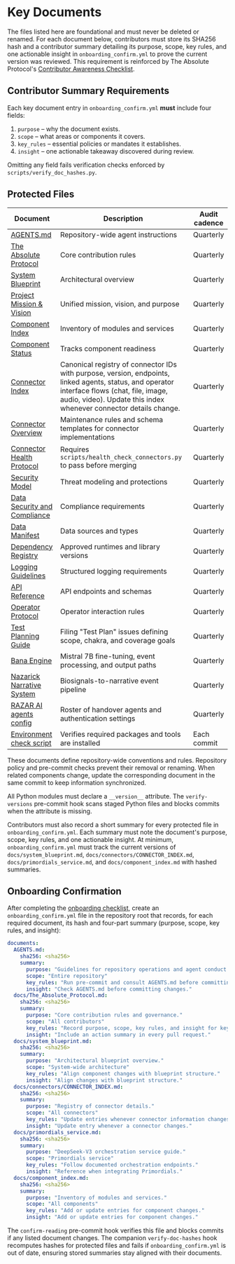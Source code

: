 # Key Documents

The files listed here are foundational and must never be deleted or renamed.
For each document below, contributors must store its SHA256 hash and a
contributor summary detailing its purpose, scope, key rules, and one actionable
insight in `onboarding_confirm.yml` to prove the current version was reviewed.
This requirement is reinforced by The Absolute Protocol's
[Contributor Awareness Checklist](The_Absolute_Protocol.md#contributor-awareness-checklist).

## Contributor Summary Requirements
Each key document entry in `onboarding_confirm.yml` **must** include four
fields:

1. `purpose` – why the document exists.
2. `scope` – what areas or components it covers.
3. `key_rules` – essential policies or mandates it establishes.
4. `insight` – one actionable takeaway discovered during review.

Omitting any field fails verification checks enforced by `scripts/verify_doc_hashes.py`.

## Protected Files

| Document | Description | Audit cadence |
| --- | --- | --- |
| [AGENTS.md](../AGENTS.md) | Repository-wide agent instructions | Quarterly |
| [The Absolute Protocol](The_Absolute_Protocol.md) | Core contribution rules | Quarterly |
| [System Blueprint](system_blueprint.md) | Architectural overview | Quarterly |
| [Project Mission & Vision](project_mission_vision.md) | Unified mission, vision, and purpose | Quarterly |
| [Component Index](component_index.md) | Inventory of modules and services | Quarterly |
| [Component Status](component_status.md) | Tracks component readiness | Quarterly |
| [Connector Index](connectors/CONNECTOR_INDEX.md) | Canonical registry of connector IDs with purpose, version, endpoints, linked agents, status, and operator interface flows (chat, file, image, audio, video). Update this index whenever connector details change. | Quarterly |
| [Connector Overview](connectors/README.md) | Maintenance rules and schema templates for connector implementations | Quarterly |
| [Connector Health Protocol](connector_health_protocol.md) | Requires `scripts/health_check_connectors.py` to pass before merging | Quarterly |
| [Security Model](security_model.md) | Threat modeling and protections | Quarterly |
| [Data Security and Compliance](data_security.md) | Compliance requirements | Quarterly |
| [Data Manifest](data_manifest.md) | Data sources and types | Quarterly |
| [Dependency Registry](dependency_registry.md) | Approved runtimes and library versions | Quarterly |
| [Logging Guidelines](logging_guidelines.md) | Structured logging requirements | Quarterly |
| [API Reference](api_reference.md) | API endpoints and schemas | Quarterly |
| [Operator Protocol](operator_protocol.md) | Operator interaction rules | Quarterly |
| [Test Planning Guide](onboarding/test_planning.md) | Filing "Test Plan" issues defining scope, chakra, and coverage goals | Quarterly |
| [Bana Engine](bana_engine.md) | Mistral 7B fine-tuning, event processing, and output paths | Quarterly |
| [Nazarick Narrative System](nazarick_narrative_system.md) | Biosignals-to-narrative event pipeline | Quarterly |
| [RAZAR AI agents config](../config/razar_ai_agents.json) | Roster of handover agents and authentication settings | Quarterly |
| [Environment check script](../scripts/check_env.py) | Verifies required packages and tools are installed | Each commit |

These documents define repository-wide conventions and rules. Repository policy
and pre-commit checks prevent their removal or renaming. When related components
change, update the corresponding document in the same commit to keep information
synchronized.

All Python modules must declare a `__version__` attribute. The `verify-versions`
pre-commit hook scans staged Python files and blocks commits when the attribute
is missing.

Contributors must also record a short summary for every protected file in
`onboarding_confirm.yml`. Each summary must note the document's purpose, scope,
key rules, and one actionable insight. At minimum, `onboarding_confirm.yml` must track the
current versions of `docs/system_blueprint.md`, `docs/connectors/CONNECTOR_INDEX.md`,
`docs/primordials_service.md`, and `docs/component_index.md` with hashed
summaries.

## Onboarding Confirmation

After completing the [onboarding checklist](onboarding/README.md), create an
`onboarding_confirm.yml` file in the repository root that records, for each
required document, its hash and four-part summary (purpose, scope, key rules,
and insight):

```yaml
documents:
  AGENTS.md:
    sha256: <sha256>
    summary:
      purpose: "Guidelines for repository operations and agent conduct."
      scope: "Entire repository"
      key_rules: "Run pre-commit and consult AGENTS.md before committing."
      insight: "Check AGENTS.md before committing changes."
  docs/The_Absolute_Protocol.md:
    sha256: <sha256>
    summary:
      purpose: "Core contribution rules and governance."
      scope: "All contributors"
      key_rules: "Record purpose, scope, key rules, and insight for key docs."
      insight: "Include an action summary in every pull request."
  docs/system_blueprint.md:
    sha256: <sha256>
    summary:
      purpose: "Architectural blueprint overview."
      scope: "System-wide architecture"
      key_rules: "Align component changes with blueprint structure."
      insight: "Align changes with blueprint structure."
  docs/connectors/CONNECTOR_INDEX.md:
    sha256: <sha256>
    summary:
      purpose: "Registry of connector details."
      scope: "All connectors"
      key_rules: "Update entries whenever connector information changes."
      insight: "Update entry whenever a connector changes."
  docs/primordials_service.md:
    sha256: <sha256>
    summary:
      purpose: "DeepSeek-V3 orchestration service guide."
      scope: "Primordials service"
      key_rules: "Follow documented orchestration endpoints."
      insight: "Reference when integrating Primordials."
  docs/component_index.md:
    sha256: <sha256>
    summary:
      purpose: "Inventory of modules and services."
      scope: "All components"
      key_rules: "Add or update entries for component changes."
      insight: "Add or update entries for component changes."
```

The `confirm-reading` pre-commit hook verifies this file and blocks commits if
any listed document changes. The companion `verify-doc-hashes` hook recomputes
hashes for protected files and fails if `onboarding_confirm.yml` is out of date,
ensuring stored summaries stay aligned with their documents.
